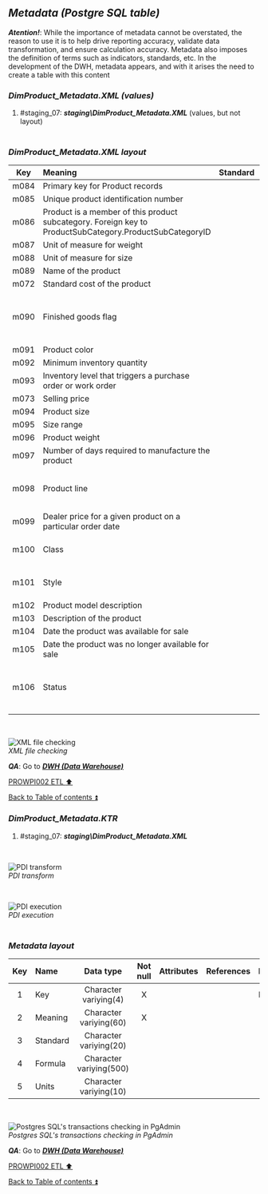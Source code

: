 ## **_Metadata (Postgre SQL table)_**  

**_Atention!_**: While the importance of metadata cannot be overstated, the reason to use it is to help drive reporting accuracy, validate data transformation, and ensure calculation accuracy. Metadata also imposes the definition of terms such as indicators, standards, etc. In the development of the DWH, metadata appears, and with it arises the need to create a table with this content  

### **_DimProduct\_Metadata.XML (values)_**  
  1. #staging_07: **_staging\DimProduct\_Metadata.XML_** (values, but not layout)  

### **_<p><br>DimProduct\_Metadata.XML layout</p>_**  

| Key  | Meaning                                 | Standard              | Formula                                                                  | Units |
| :--: | :-------------------------------------- | :-------------------: | :----------------------------------------------------------------------- | :---: |
| m084 | Primary key for Product records         |                       |                                                                          |       |
| m085 | Unique product identification number    |                       |                                                                          |       |
| m086 | Product is a member of this product subcategory. Foreign key to ProductSubCategory.ProductSubCategoryID | |                                |       |
| m087 | Unit of measure for weight              |                       |                                                                          |       |
| m088 | Unit of measure for size                |                       |                                                                          |       |
| m089 | Name of the product                     |                       |                                                                          |       |
| m072 | Standard cost of the product            |                       |                                                                          |       |
| m090 | Finished goods flag                     |                       | 0 = Product is not a salable item. 1 = Product is salable                |       |
| m091 | Product color                           |                       |                                                                          |       |
| m092 | Minimum inventory quantity              |                       |                                                                          |       |
| m093 | Inventory level that triggers a purchase order or work order |  |                                                                          |       |
| m073 | Selling price                           |                       |                                                                          |       |
| m094 | Product size                            |                       |                                                                          |       |
| m095 | Size range                              |                       |                                                                          |       |
| m096 | Product weight                          |                       |                                                                          |       |
| m097 | Number of days required to manufacture the product |            |                                                                          |       |
| m098 | Product line                            |                       | R = Road, M = Mountain, T = Touring, S = Standard                        |       |
| m099 | Dealer price for a given product on a particular order date  |                       |                                                     |       |
| m100 | Class                                   |                       | H = High, M = Medium, L = Low                                            |       |
| m101 | Style                                   |                       | W = Womens, M = Mens, U = Universal                                      |       |
| m102 | Product model description               |                       |                                                                          |       |
| m103 | Description of the product              |                       |                                                                          |       |
| m104 | Date the product was available for sale |                       |                                                                          |       |
| m105 | Date the product was no longer available for sale |             |                                                                          |       |
| m106 | Status                                  |                       | 0 = Product is purchased, 1 = Product is manufactured in-house           |       |

   <p><br></p>  
 
  ![XML file checking](https://i.imgur.com/HbAzMwp.png)  
  _XML file checking_  

  **_QA_**: Go to **_[DWH (Data Warehouse)](dwh.md)_**  

[PROWPI002 ETL :arrow_up:](prowpi002_etl_adventureworksdw2022_db.md)  

[Back to Table of contents :arrow_double_up:](../README.md)  


### **_DimProduct\_Metadata.KTR_**  
  1. #staging_07: **_staging\DimProduct\_Metadata.XML_**  

   <p><br></p>  

  ![PDI transform](https://i.imgur.com/Ok5tYnQ.png)  
  _PDI transform_  

  <p><br></p>  

  ![PDI execution](https://i.imgur.com/HZMJwRs.png)  
  _PDI execution_ 

### **_<p><br>Metadata layout</p>_**  

| Key	| Name                  | Data type              | Not null | Attributes | References            | Description |
| :-: | :-------------------- | :--------------------: | :------: | :--------- | :-------------------- | :-----------| 
| 1   | Key                   | Character variying(4)  | X        |            |                       | PK,FK       |
| 2   | Meaning               | Character variying(60) | X        |            |                       |             |
| 3   | Standard              | Character variying(20) |          |            |                       |             |
| 4   | Formula               | Character variying(500)|          |            |                       |             |
| 5   | Units                 | Character variying(10) |          |            |                       |             |

   <p><br></p>  
 
  ![Postgres SQL's transactions checking in PgAdmin](https://i.imgur.com/GBmz5AC.png)  
  _Postgres SQL's transactions checking in PgAdmin_  

  **_QA_**: Go to **_[DWH (Data Warehouse)](dwh.md)_**  

[PROWPI002 ETL :arrow_up:](prowpi002_etl_adventureworksdw2022_db.md)  

[Back to Table of contents :arrow_double_up:](../README.md)  